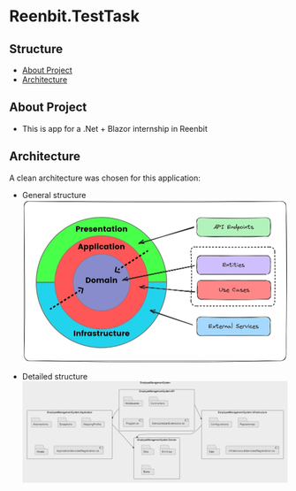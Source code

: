 # Reenbit.TestTask

## Structure
- [About Project](#about-project)
- [Architecture](#architecture)

## About Project

- This is app for a .Net + Blazor internship in Reenbit

## Architecture
A clean architecture was chosen for this application:

- General structure
  ![general structure](images/general.jpg)



- Detailed structure
  ![detailed structure](images/detailed.png)



